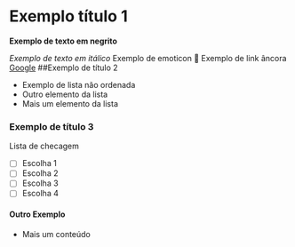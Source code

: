 # Exemplo título 1

**Exemplo de texto em negrito**

_Exemplo de texto em itálico_
Exemplo de emoticon :icecream:
Exemplo de link âncora [Google](http://www.google.com.br)
##Exemplo de título 2
- Exemplo de lista não ordenada
- Outro elemento da lista
- Mais um elemento da lista

### Exemplo de título 3
Lista de checagem
- [ ] Escolha 1
- [ ] Escolha 2
- [ ] Escolha 3
- [ ] Escolha 4

#### Outro Exemplo
- Mais um conteúdo
